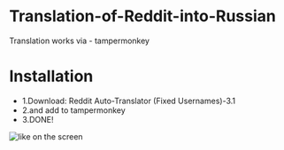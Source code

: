 # Translation-of-Reddit-into-Russian
Translation works via - tampermonkey

# Installation
- 1.Download: Reddit Auto-Translator (Fixed Usernames)-3.1
- 2.and add to tampermonkey
- 3.DONE!

![like on the screen](photo.jpg)
